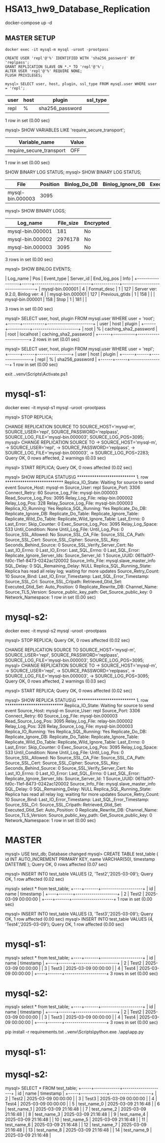 # HSA13_hw9_Database_Replication

docker-compose up -d

## MASTER SETUP

```
docker exec -it mysql-m mysql -uroot -prootpass
```


```
CREATE USER 'repl'@'%' IDENTIFIED WITH 'sha256_password' BY 'replpass';
GRANT REPLICATION SLAVE ON *.* TO 'repl'@'%';
ALTER USER 'repl'@'%' REQUIRE NONE;
FLUSH PRIVILEGES;
```

```
mysql> SELECT user, host, plugin, ssl_type FROM mysql.user WHERE user = 'repl';
```



| user | host | plugin          | ssl_type |
|------|------|-----------------|----------|
| repl | %    | sha256_password |          |



1 row in set (0.00 sec)


mysql> SHOW VARIABLES LIKE 'require_secure_transport';

| Variable_name            | Value |
|--------------------------|-------|
| require_secure_transport | OFF   |

1 row in set (0.00 sec)


SHOW BINARY LOG STATUS;
mysql> SHOW BINARY LOG STATUS;

| File             | Position | Binlog_Do_DB | Binlog_Ignore_DB | Executed_Gtid_Set |
|------------------|----------|--------------|------------------|-------------------|
| mysql-bin.000003 |     3095 |              |                  |                   |



mysql> SHOW BINARY LOGS;

| Log_name         | File_size | Encrypted |
|------------------|-----------|-----------|
| mysql-bin.000001 |       181 | No        |
| mysql-bin.000002 |   2976178 | No        |
| mysql-bin.000003 |      3095 | No        |

3 rows in set (0.00 sec)


mysql> SHOW BINLOG EVENTS;

| Log_name         | Pos | Event_type     | Server_id | End_log_pos | Info                             |
+------------------+-----+----------------+-----------+-------------+----------------------------------+
| mysql-bin.000001 |   4 | Format_desc    |         1 |         127 | Server ver: 9.2.0, Binlog ver: 4 |
| mysql-bin.000001 | 127 | Previous_gtids |         1 |         158 |                                  |
| mysql-bin.000001 | 158 | Stop           |         1 |         181 |                                  |

3 rows in set (0.00 sec)



mysql> SELECT user, host, plugin FROM mysql.user WHERE user = 'root';
+------+-----------+-----------------------+
| user | host      | plugin                |
+------+-----------+-----------------------+
| root | %         | caching_sha2_password |
| root | localhost | caching_sha2_password |
+------+-----------+-----------------------+
2 rows in set (0.01 sec)

mysql> SELECT user, host, plugin FROM mysql.user WHERE user = 'repl';
+------+------+-----------------+
| user | host | plugin          |
+------+------+-----------------+
| repl | %    | sha256_password |
+------+------+-----------------+
1 row in set (0.00 sec)


exit
.\.venv\Scripts\Activate.ps1

# mysql-s1:
docker exec -it mysql-s1 mysql -uroot -prootpass

mysql> STOP REPLICA;


CHANGE REPLICATION SOURCE TO
         SOURCE_HOST='mysql-m',
         SOURCE_USER='repl',
         SOURCE_PASSWORD='replpass',
         SOURCE_LOG_FILE='mysql-bin.000003',
         SOURCE_LOG_POS=3095;
mysql> CHANGE REPLICATION SOURCE TO
    ->     SOURCE_HOST='mysql-m',
    ->     SOURCE_USER='repl',
    ->     SOURCE_PASSWORD='replpass',
    ->     SOURCE_LOG_FILE='mysql-bin.000003',
    ->     SOURCE_LOG_POS=2283;
Query OK, 0 rows affected, 2 warnings (0.03 sec)


mysql> START REPLICA;
Query OK, 0 rows affected (0.02 sec)

mysql> SHOW REPLICA STATUS\G
*************************** 1. row ***************************
             Replica_IO_State: Waiting for source to send event
                  Source_Host: mysql-m
                  Source_User: repl
                  Source_Port: 3306
                Connect_Retry: 60
              Source_Log_File: mysql-bin.000003
          Read_Source_Log_Pos: 3095
               Relay_Log_File: relay-bin.000002
                Relay_Log_Pos: 328
        Relay_Source_Log_File: mysql-bin.000003
           Replica_IO_Running: Yes
          Replica_SQL_Running: Yes
              Replicate_Do_DB:
          Replicate_Ignore_DB:
           Replicate_Do_Table:
       Replicate_Ignore_Table:
      Replicate_Wild_Do_Table:
  Replicate_Wild_Ignore_Table:
                   Last_Errno: 0
                   Last_Error:
                 Skip_Counter: 0
          Exec_Source_Log_Pos: 3095
              Relay_Log_Space: 533
              Until_Condition: None
               Until_Log_File:
                Until_Log_Pos: 0
           Source_SSL_Allowed: No
           Source_SSL_CA_File:
           Source_SSL_CA_Path:
              Source_SSL_Cert:
            Source_SSL_Cipher:
               Source_SSL_Key:
        Seconds_Behind_Source: 0
Source_SSL_Verify_Server_Cert: No
                Last_IO_Errno: 0
                Last_IO_Error:
               Last_SQL_Errno: 0
               Last_SQL_Error:
  Replicate_Ignore_Server_Ids:
             Source_Server_Id: 1
                  Source_UUID: 0611a0f7-fd0c-11ef-8473-0242ac120002
             Source_Info_File: mysql.slave_master_info
                    SQL_Delay: 0
          SQL_Remaining_Delay: NULL
    Replica_SQL_Running_State: Replica has read all relay log; waiting for more updates
           Source_Retry_Count: 10
                  Source_Bind:
      Last_IO_Error_Timestamp:
     Last_SQL_Error_Timestamp:
               Source_SSL_Crl:
           Source_SSL_Crlpath:
           Retrieved_Gtid_Set:
            Executed_Gtid_Set:
                Auto_Position: 0
         Replicate_Rewrite_DB:
                 Channel_Name:
           Source_TLS_Version:
       Source_public_key_path:
        Get_Source_public_key: 0
            Network_Namespace:
1 row in set (0.00 sec)



# mysql-s2:
docker exec -it mysql-s2 mysql -uroot -prootpass


mysql> STOP REPLICA;
Query OK, 0 rows affected (0.02 sec)

CHANGE REPLICATION SOURCE TO
         SOURCE_HOST='mysql-m',
         SOURCE_USER='repl',
         SOURCE_PASSWORD='replpass',
         SOURCE_LOG_FILE='mysql-bin.000003',
         SOURCE_LOG_POS=3095;
mysql> CHANGE REPLICATION SOURCE TO
    ->     SOURCE_HOST='mysql-m',
    ->     SOURCE_USER='repl',
    ->     SOURCE_PASSWORD='replpass',
    ->     SOURCE_LOG_FILE='mysql-bin.000003',
    ->     SOURCE_LOG_POS=3095;
Query OK, 0 rows affected, 2 warnings (0.03 sec)


mysql> START REPLICA;
Query OK, 0 rows affected (0.02 sec)

mysql> SHOW REPLICA STATUS\G
*************************** 1. row ***************************
             Replica_IO_State: Waiting for source to send event
                  Source_Host: mysql-m
                  Source_User: repl
                  Source_Port: 3306
                Connect_Retry: 60
              Source_Log_File: mysql-bin.000003
          Read_Source_Log_Pos: 3095
               Relay_Log_File: relay-bin.000002
                Relay_Log_Pos: 328
        Relay_Source_Log_File: mysql-bin.000003
           Replica_IO_Running: Yes
          Replica_SQL_Running: Yes
              Replicate_Do_DB:
          Replicate_Ignore_DB:
           Replicate_Do_Table:
       Replicate_Ignore_Table:
      Replicate_Wild_Do_Table:
  Replicate_Wild_Ignore_Table:
                   Last_Errno: 0
                   Last_Error:
                 Skip_Counter: 0
          Exec_Source_Log_Pos: 3095
              Relay_Log_Space: 533
              Until_Condition: None
               Until_Log_File:
                Until_Log_Pos: 0
           Source_SSL_Allowed: No
           Source_SSL_CA_File:
           Source_SSL_CA_Path:
              Source_SSL_Cert:
            Source_SSL_Cipher:
               Source_SSL_Key:
        Seconds_Behind_Source: 0
Source_SSL_Verify_Server_Cert: No
                Last_IO_Errno: 0
                Last_IO_Error:
               Last_SQL_Errno: 0
               Last_SQL_Error:
  Replicate_Ignore_Server_Ids:
             Source_Server_Id: 1
                  Source_UUID: 0611a0f7-fd0c-11ef-8473-0242ac120002
             Source_Info_File: mysql.slave_master_info
                    SQL_Delay: 0
          SQL_Remaining_Delay: NULL
    Replica_SQL_Running_State: Replica has read all relay log; waiting for more updates
           Source_Retry_Count: 10
                  Source_Bind:
      Last_IO_Error_Timestamp:
     Last_SQL_Error_Timestamp:
               Source_SSL_Crl:
           Source_SSL_Crlpath:
           Retrieved_Gtid_Set:
            Executed_Gtid_Set:
                Auto_Position: 0
         Replicate_Rewrite_DB:
                 Channel_Name:
           Source_TLS_Version:
       Source_public_key_path:
        Get_Source_public_key: 0
            Network_Namespace:
1 row in set (0.00 sec)



# MASTER
mysql> USE test_db;
Database changed
mysql> CREATE TABLE test_table (   id INT AUTO_INCREMENT PRIMARY KEY,   name VARCHAR(50),   timestamp DATETIME );
Query OK, 0 rows affected (0.07 sec)

mysql> INSERT INTO test_table VALUES (2, 'Test2','2025-03-09');
Query OK, 1 row affected (0.02 sec)

mysql> select * from test_table;
+----+-------+---------------------+
| id | name  | timestamp           |
+----+-------+---------------------+
|  2 | Test2 | 2025-03-09 00:00:00 |
+----+-------+---------------------+
1 row in set (0.00 sec)

mysql> INSERT INTO test_table VALUES (3, 'Test3','2025-03-09');
Query OK, 1 row affected (0.00 sec)
mysql> INSERT INTO test_table VALUES (4, 'Test4','2025-03-09');
Query OK, 1 row affected (0.00 sec)

# mysql-s1:
mysql> select * from test_table;
+----+-------+---------------------+
| id | name  | timestamp           |
+----+-------+---------------------+
|  2 | Test2 | 2025-03-09 00:00:00 |
|  3 | Test3 | 2025-03-09 00:00:00 |
|  4 | Test4 | 2025-03-09 00:00:00 |
+----+-------+---------------------+
3 rows in set (0.00 sec)

# mysql-s2:
mysql> select * from test_table;
+----+-------+---------------------+
| id | name  | timestamp           |
+----+-------+---------------------+
|  2 | Test2 | 2025-03-09 00:00:00 |
|  3 | Test3 | 2025-03-09 00:00:00 |
|  4 | Test4 | 2025-03-09 00:00:00 |
+----+-------+---------------------+
3 rows in set (0.00 sec)


pip install -r requirements.txt
.\.venv\Scripts\python.exe .\app\app.py

# mysql-s1:
# mysql-s2:
mysql> SELECT * FROM test_table;
+-----+-------------+---------------------+
| id  | name        | timestamp           |
+-----+-------------+---------------------+
|   2 | Test2       | 2025-03-09 00:00:00 |
|   3 | Test3       | 2025-03-09 00:00:00 |
|   4 | Test4       | 2025-03-09 00:00:00 |
|   5 | test_name_0 | 2025-03-09 21:16:48 |
|   6 | test_name_1 | 2025-03-09 21:16:48 |
|   7 | test_name_2 | 2025-03-09 21:16:48 |
|   8 | test_name_3 | 2025-03-09 21:16:48 |
|   9 | test_name_4 | 2025-03-09 21:16:48 |
|  10 | test_name_5 | 2025-03-09 21:16:48 |
|  11 | test_name_6 | 2025-03-09 21:16:48 |
|  12 | test_name_7 | 2025-03-09 21:16:48 |
|  13 | test_name_8 | 2025-03-09 21:16:48 |
|  14 | test_name_9 | 2025-03-09 21:16:48 |
